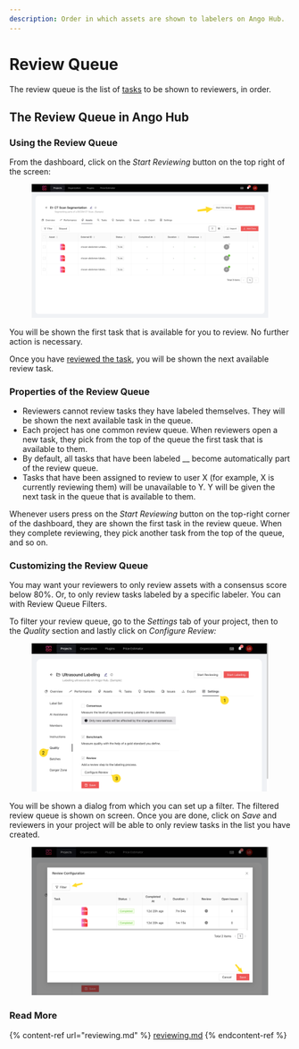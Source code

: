 ```yaml
---
description: Order in which assets are shown to labelers on Ango Hub.
---
```


# Review Queue

The review queue is the list of [tasks](tasks.md) to be shown to reviewers, in order.

## The Review Queue in Ango Hub

### Using the Review Queue

From the dashboard, click on the _Start Reviewing_ button on the top right of the screen:

<figure><img src="../.gitbook/assets/image (331).png" alt=""><figcaption></figcaption></figure>

You will be shown the first task that is available for you to review. No further action is necessary.

Once you have [reviewed the task](reviewing.md), you will be shown the next available review task.

### Properties of the Review Queue

* Reviewers cannot review tasks they have labeled themselves. They will be shown the next available task in the queue.
* Each project has one common review queue. When reviewers open a new task, they pick from the top of the queue the first task that is available to them.
* By default, all tasks that have been labeled __ become automatically part of the review queue.
* Tasks that have been assigned to review to user X (for example, X is currently reviewing them) will be unavailable to Y. Y will be given the next task in the queue that is available to them.

Whenever users press on the _Start Reviewing_ button on the top-right corner of the dashboard, they are shown the first task in the review queue. When they complete reviewing, they pick another task from the top of the queue, and so on.

### Customizing the Review Queue

You may want your reviewers to only review assets with a consensus score below 80%. Or, to only review tasks labeled by a specific labeler. You can with Review Queue Filters.

To filter your review queue, go to the _Settings_ tab of your project, then to the _Quality_ section and lastly click on _Configure Review:_

<figure><img src="../.gitbook/assets/image (146).png" alt=""><figcaption></figcaption></figure>

You will be shown a dialog from which you can set up a filter. The filtered review queue is shown on screen. Once you are done, click on _Save_ and reviewers in your project will be able to only review tasks in the list you have created.

<figure><img src="../.gitbook/assets/image (109).png" alt=""><figcaption></figcaption></figure>

### Read More

{% content-ref url="reviewing.md" %}
[reviewing.md](reviewing.md)
{% endcontent-ref %}
